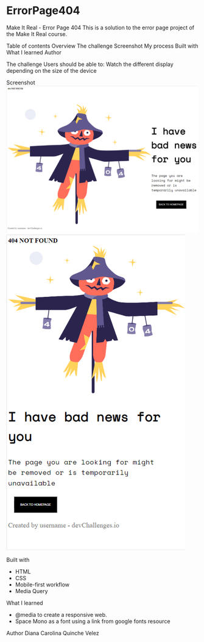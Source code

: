 # ErrorPage404

Make It Real - Error Page 404
This is a solution to the error page project of the Make It Real course.

Table of contents
Overview
 The challenge
 Screenshot
My process
 Built with
 What I learned
Author

The challenge
Users should be able to:
Watch the different display depending on the size of the device

Screenshot
![Image text](https://github.com/dcquinche/ErrorPage404/blob/main/design/Desktop.png)
![Image text](https://github.com/dcquinche/ErrorPage404/blob/main/design/Mobile.png)

Built with
- HTML
- CSS
- Mobile-first workflow
- Media Query

What I learned
- @media to create a responsive web.
- Space Mono as a font using a link from google fonts resource


Author
Diana Carolina Quinche Velez